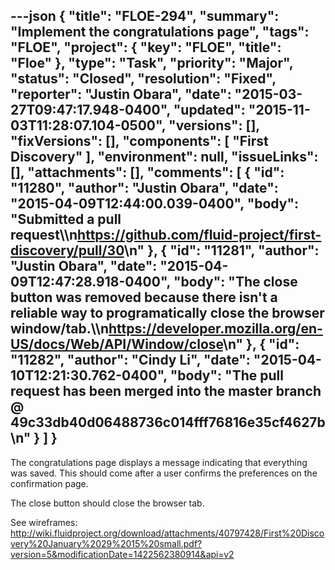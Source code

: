 ---json
{
  "title": "FLOE-294",
  "summary": "Implement the congratulations page",
  "tags": "FLOE",
  "project": {
    "key": "FLOE",
    "title": "Floe"
  },
  "type": "Task",
  "priority": "Major",
  "status": "Closed",
  "resolution": "Fixed",
  "reporter": "Justin Obara",
  "date": "2015-03-27T09:47:17.948-0400",
  "updated": "2015-11-03T11:28:07.104-0500",
  "versions": [],
  "fixVersions": [],
  "components": [
    "First Discovery"
  ],
  "environment": null,
  "issueLinks": [],
  "attachments": [],
  "comments": [
    {
      "id": "11280",
      "author": "Justin Obara",
      "date": "2015-04-09T12:44:00.039-0400",
      "body": "Submitted a pull request\\\n<https://github.com/fluid-project/first-discovery/pull/30>\n"
    },
    {
      "id": "11281",
      "author": "Justin Obara",
      "date": "2015-04-09T12:47:28.918-0400",
      "body": "The close button was removed because there isn't a reliable way to programatically close the browser window/tab.\\\n<https://developer.mozilla.org/en-US/docs/Web/API/Window/close>\n"
    },
    {
      "id": "11282",
      "author": "Cindy Li",
      "date": "2015-04-10T12:21:30.762-0400",
      "body": "The pull request has been merged into the master branch @ 49c33db40d06488736c014fff76816e35cf4627b\n"
    }
  ]
}
---
The congratulations page displays a message indicating that everything was saved. This should come after a user confirms the preferences on the confirmation page.

The close button should close the browser tab.

See wireframes:\
<http://wiki.fluidproject.org/download/attachments/40797428/First%20Discovery%20January%2029%2015%20small.pdf?version=5&modificationDate=1422562380914&api=v2>

        